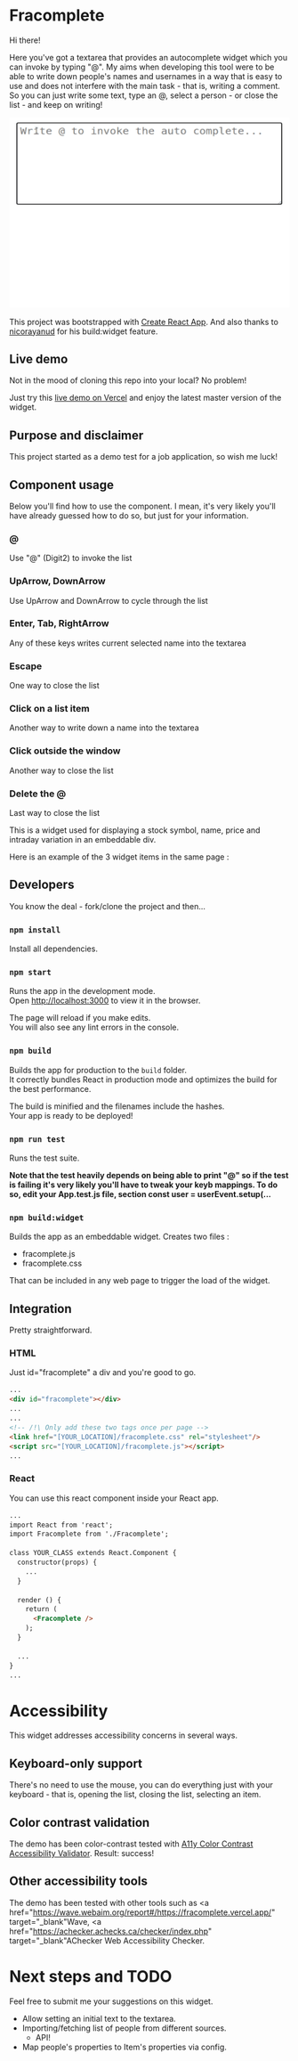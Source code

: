 # Fracomplete

Hi there!

Here you've got a textarea that provides an autocomplete widget which you can invoke by typing "@". My aims when developing this tool were to be able to write down people's names and usernames in a way that is easy to use and does not interfere with the main task - that is, writing a comment. So you can just write some text, type an @, select a person - or close the list - and keep on writing!

![Sample of Fracomplete in action!](https://github.com/stormcleric/fracomplete/blob/master/public/Fracomplete.gif)

This project was bootstrapped with [Create React App](https://github.com/facebook/create-react-app). And also thanks to [nicorayanud](https://github.com/nicoraynaud/) for his build:widget feature.

## Live demo

Not in the mood of cloning this repo into your local? No problem!

Just try this <a href="https://fracomplete.vercel.app" target="_blank">live demo on Vercel</a> and enjoy the latest master version of the widget.

## Purpose and disclaimer

This project started as a demo test for a job application, so wish me luck!

## Component usage

Below you'll find how to use the component. I mean, it's very likely you'll have already guessed how to do so, but just for your information.

### @

Use "@" (Digit2) to invoke the list

### UpArrow, DownArrow

Use UpArrow and DownArrow to cycle through the list

### Enter, Tab, RightArrow

Any of these keys writes current selected name into the textarea

### Escape

One way to close the list

### Click on a list item

Another way to write down a name into the textarea

### Click outside the window

Another way to close the list

### Delete the @

Last way to close the list

This is a widget used for displaying a stock symbol, name, price and intraday variation in an embeddable div.

Here is an example of the 3 widget items in the same page :

## Developers

You know the deal - fork/clone the project and then...

### `npm install`

Install all dependencies.

### `npm start`

Runs the app in the development mode.\
Open [http://localhost:3000](http://localhost:3000) to view it in the browser.

The page will reload if you make edits.\
You will also see any lint errors in the console.

### `npm build`

Builds the app for production to the `build` folder.\
It correctly bundles React in production mode and optimizes the build for the best performance.

The build is minified and the filenames include the hashes.\
Your app is ready to be deployed!

### `npm run test`

Runs the test suite.

**Note that the test heavily depends on being able to print "@" so if the test is failing it's very likely you'll have to tweak your keyb mappings. To do so, edit your App.test.js file, section const user = userEvent.setup(...**

### `npm build:widget`

Builds the app as an embeddable widget. Creates two files :
- fracomplete.js
- fracomplete.css

That can be included in any web page to trigger the load of the widget.

## Integration

Pretty straightforward.

### HTML

Just id="fracomplete" a div and you're good to go.

```html
...
<div id="fracomplete"></div>
...
...
<!-- /!\ Only add these two tags once per page -->
<link href="[YOUR_LOCATION]/fracomplete.css" rel="stylesheet"/>
<script src="[YOUR_LOCATION]/fracomplete.js"></script>
...
```
### React

You can use this react component inside your React app.

```html
...
import React from 'react';
import Fracomplete from './Fracomplete';

class YOUR_CLASS extends React.Component {
  constructor(props) {
    ...
  }
  
  render () {
    return (    
      <Fracomplete />    
    );
  }
  
  ...
}
...
```

# Accessibility

This widget addresses accessibility concerns in several ways.

## Keyboard-only support

There's no need to use the mouse, you can do everything just with your keyboard - that is, opening the list, closing the list, selecting an item.

## Color contrast validation

The demo has been color-contrast tested with <a href="https://color.a11y.com/Contrast/" target="_blank">A11y Color Contrast Accessibility Validator</a>. Result: success!

## Other accessibility tools

The demo has been tested with other tools such as <a href="https://wave.webaim.org/report#/https://fracomplete.vercel.app/" target="_blank"Wave</a>, <a href="https://achecker.achecks.ca/checker/index.php" target="_blank"AChecker Web Accessibility Checker</a>.

# Next steps and TODO

Feel free to submit me your suggestions on this widget.

* Allow setting an initial text to the textarea.
* Importing/fetching list of people from different sources.
	* API!
* Map people's properties to Item's properties via config.

